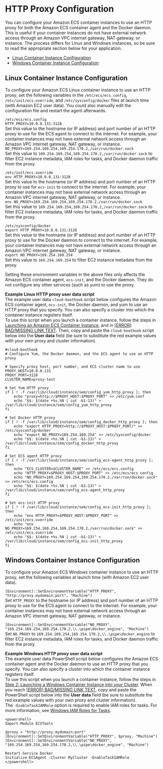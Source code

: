 # HTTP Proxy Configuration<a name="http_proxy_config"></a>

You can configure your Amazon ECS container instances to use an HTTP proxy for both the Amazon ECS container agent and the Docker daemon\. This is useful if your container instances do not have external network access through an Amazon VPC internet gateway, NAT gateway, or instance\. The process differs for Linux and Windows instances, so be sure to read the appropriate section below for your application\.


+ [Linux Container Instance Configuration](#linux-proxy)
+ [Windows Container Instance Configuration](#windows-proxy)

## Linux Container Instance Configuration<a name="linux-proxy"></a>

To configure your Amazon ECS Linux container instance to use an HTTP proxy, set the following variables in the `/etc/ecs/ecs.config`, `/etc/init/ecs.override`, and `/etc/sysconfig/docker` files at launch time \(with Amazon EC2 user data\)\. You could also manually edit the configuration file and restart the agent afterwards\.

`/etc/ecs/ecs.config`    
`HTTP_PROXY=10.0.0.131:3128`  
Set this value to the hostname \(or IP address\) and port number of an HTTP proxy to use for the ECS agent to connect to the internet\. For example, your container instances may not have external network access through an Amazon VPC internet gateway, NAT gateway, or instance\.  
`NO_PROXY=169.254.169.254,169.254.170.2,/var/run/docker.sock`  
Set this value to `169.254.169.254,169.254.170.2,/var/run/docker.sock` to filter EC2 instance metadata, IAM roles for tasks, and Docker daemon traffic from the proxy\. 

`/etc/init/ecs.override`    
`env HTTP_PROXY=10.0.0.131:3128`  
Set this value to the hostname \(or IP address\) and port number of an HTTP proxy to use for `ecs-init` to connect to the internet\. For example, your container instances may not have external network access through an Amazon VPC internet gateway, NAT gateway, or instance\.  
`env NO_PROXY=169.254.169.254,169.254.170.2,/var/run/docker.sock`  
Set this value to `169.254.169.254,169.254.170.2,/var/run/docker.sock` to filter EC2 instance metadata, IAM roles for tasks, and Docker daemon traffic from the proxy\. 

`/etc/sysconfig/docker`    
`export HTTP_PROXY=10.0.0.131:3128`  
Set this value to the hostname \(or IP address\) and port number of an HTTP proxy to use for the Docker daemon to connect to the internet\. For example, your container instances may not have external network access through an Amazon VPC internet gateway, NAT gateway, or instance\.  
`export NO_PROXY=169.254.169.254`  
Set this value to `169.254.169.254` to filter EC2 instance metadata from the proxy\. 

Setting these environment variables in the above files only affects the Amazon ECS container agent, `ecs-init`, and the Docker daemon\. They do not configure any other services \(such as yum\) to use the proxy\.

**Example Linux HTTP proxy user data script**  
The example user data `cloud-boothook` script below configures the Amazon ECS container agent, `ecs-init`, the Docker daemon, and yum to use an HTTP proxy that you specify\. You can also specify a cluster into which the container instance registers itself\.  
To use this script when you launch a container instance, follow the steps in [Launching an Amazon ECS Container Instance](launch_container_instance.md), and in [[ERROR] BAD/MISSING LINK TEXT](launch_container_instance.md#instance-launch-user-data-step)\. Then, copy and paste the `cloud-boothook` script below into the **User data** field \(be sure to substitute the red example values with your own proxy and cluster information\)\.  

```
#cloud-boothook
# Configure Yum, the Docker daemon, and the ECS agent to use an HTTP proxy

# Specify proxy host, port number, and ECS cluster name to use
PROXY_HOST=10.0.0.131
PROXY_PORT=3128
CLUSTER_NAME=proxy-test

# Set Yum HTTP proxy
if [ ! -f /var/lib/cloud/instance/sem/config_yum_http_proxy ]; then
	echo "proxy=http://$PROXY_HOST:$PROXY_PORT" >> /etc/yum.conf
	echo "$$: $(date +%s.%N | cut -b1-13)" > /var/lib/cloud/instance/sem/config_yum_http_proxy
fi

# Set Docker HTTP proxy
if [ ! -f /var/lib/cloud/instance/sem/config_docker_http_proxy ]; then
	echo "export HTTP_PROXY=http://$PROXY_HOST:$PROXY_PORT/" >> /etc/sysconfig/docker
	echo "export NO_PROXY=169.254.169.254" >> /etc/sysconfig/docker
	echo "$$: $(date +%s.%N | cut -b1-13)" > /var/lib/cloud/instance/sem/config_docker_http_proxy
fi

# Set ECS agent HTTP proxy
if [ ! -f /var/lib/cloud/instance/sem/config_ecs-agent_http_proxy ]; then
	echo "ECS_CLUSTER=$CLUSTER_NAME" >> /etc/ecs/ecs.config
	echo "HTTP_PROXY=$PROXY_HOST:$PROXY_PORT" >> /etc/ecs/ecs.config
	echo "NO_PROXY=169.254.169.254,169.254.170.2,/var/run/docker.sock" >> /etc/ecs/ecs.config
	echo "$$: $(date +%s.%N | cut -b1-13)" > /var/lib/cloud/instance/sem/config_ecs-agent_http_proxy
fi

# Set ecs-init HTTP proxy
if [ ! -f /var/lib/cloud/instance/sem/config_ecs-init_http_proxy ]; then
	echo "env HTTP_PROXY=$PROXY_HOST:$PROXY_PORT" >> /etc/init/ecs.override
	echo "env NO_PROXY=169.254.169.254,169.254.170.2,/var/run/docker.sock" >> /etc/init/ecs.override
	echo "$$: $(date +%s.%N | cut -b1-13)" > /var/lib/cloud/instance/sem/config_ecs-init_http_proxy
fi
```

## Windows Container Instance Configuration<a name="windows-proxy"></a>

To configure your Amazon ECS Windows container instance to use an HTTP proxy, set the following variables at launch time \(with Amazon EC2 user data\)\.

`[Environment]::SetEnvironmentVariable("HTTP_PROXY", "http://proxy.mydomain:port", "Machine")`  
Set `HTTP_PROXY` to the hostname \(or IP address\) and port number of an HTTP proxy to use for the ECS agent to connect to the internet\. For example, your container instances may not have external network access through an Amazon VPC internet gateway, NAT gateway, or instance\.

`[Environment]::SetEnvironmentVariable("NO_PROXY", "169.254.169.254,169.254.170.2,\\.\pipe\docker_engine", "Machine")`  
Set `NO_PROXY` to `169.254.169.254,169.254.170.2,\\.\pipe\docker_engine` to filter EC2 instance metadata, IAM roles for tasks, and Docker daemon traffic from the proxy\. 

**Example Windows HTTP proxy user data script**  
The example user data PowerShell script below configures the Amazon ECS container agent and the Docker daemon to use an HTTP proxy that you specify\. You can also specify a cluster into which the container instance registers itself\.  
To use this script when you launch a container instance, follow the steps in [Step 2: Launching a Windows Container Instance into your Cluster](ECS_Windows_getting_started.md#launch_windows_container_instance)\. When you reach [[ERROR] BAD/MISSING LINK TEXT](ECS_Windows_getting_started.md#windows-instance-launch-user-data-step), copy and paste the PowerShell script below into the **User data** field \(be sure to substitute the red example values with your own proxy and cluster information\)\.  
The `-EnableTaskIAMRole` option is required to enable IAM roles for tasks\. For more information, see [Windows IAM Roles for Tasks](windows_task_IAM_roles.md)\.

```
<powershell>
Import-Module ECSTools

$proxy = "http://proxy.mydomain:port"
[Environment]::SetEnvironmentVariable("HTTP_PROXY", $proxy, "Machine")
[Environment]::SetEnvironmentVariable("NO_PROXY", "169.254.169.254,169.254.170.2,\\.\pipe\docker_engine", "Machine")

Restart-Service Docker
Initialize-ECSAgent -Cluster MyCluster -EnableTaskIAMRole
</powershell>
```